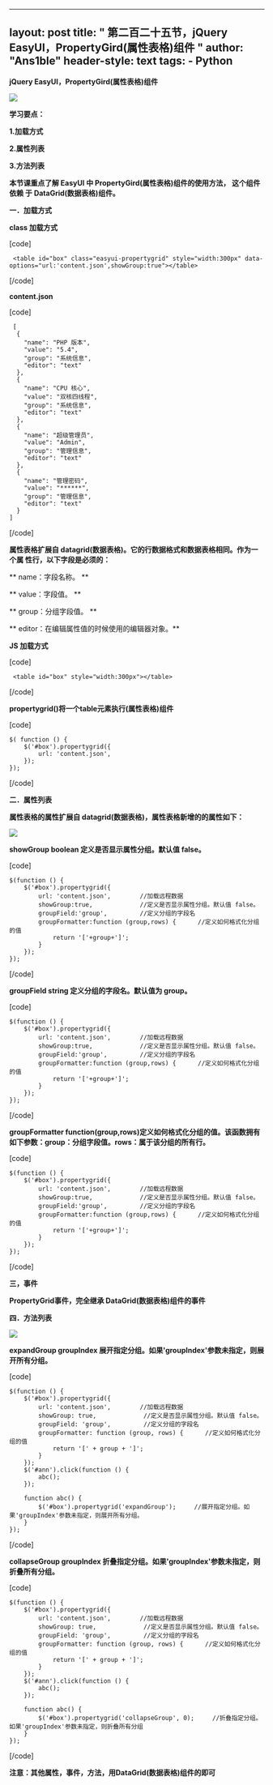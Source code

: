 
---
layout: post
title: " 第二百二十五节，jQuery EasyUI，PropertyGird(属性表格)组件 "
author: "Ans1ble"
header-style: text
tags:
      - Python
---


**jQuery EasyUI，PropertyGird(属性表格)组件**

![](https://images2015.cnblogs.com/blog/955761/201704/955761-20170416132521477-744822291.png)

**学习要点：**

**1.加载方式**

**2.属性列表**

**3.方法列表**



**本节课重点了解 EasyUI 中 PropertyGird(属性表格)组件的使用方法， 这个组件依赖 于 DataGrid(数据表格)组件。**



**一．加载方式**

**class 加载方式**

[code]

     <table id="box" class="easyui-propertygrid" style="width:300px" data-options="url:'content.json',showGroup:true"></table>
[/code]

**content.json**

[code]

     [
      {
        "name": "PHP 版本",
        "value": "5.4",
        "group": "系统信息",
        "editor": "text"
      },
      {
        "name": "CPU 核心",
        "value": "双核四线程",
        "group": "系统信息",
        "editor": "text"
      },
      {
        "name": "超级管理员",
        "value": "Admin",
        "group": "管理信息",
        "editor": "text"
      },
      {
        "name": "管理密码",
        "value": "******",
        "group": "管理信息",
        "editor": "text"
      }
    ]
[/code]

**属性表格扩展自 datagrid(数据表格)。它的行数据格式和数据表格相同。作为一个属 性行，以下字段是必须的：**

** name：字段名称。 **

** value：字段值。 **

** group：分组字段值。 **

** editor：在编辑属性值的时候使用的编辑器对象。**



**JS 加载方式**

[code]

     <table id="box" style="width:300px"></table>
[/code]

**propertygrid()将一个table元素执行(属性表格)组件**

[code]

    $( function () {
        $('#box').propertygrid({
            url: 'content.json',
        });
    });
[/code]





**二．属性列表**

**属性表格的属性扩展自 datagrid(数据表格)，属性表格新增的的属性如下：**

**![](https://images2015.cnblogs.com/blog/955761/201704/955761-20170416121505006-1391819395.png)**



**showGroup   boolean 定义是否显示属性分组。默认值 false。**

[code]

    $(function () {
        $('#box').propertygrid({
            url: 'content.json',        //加载远程数据
            showGroup:true,             //定义是否显示属性分组。默认值 false。
            groupField:'group',         //定义分组的字段名
            groupFormatter:function (group,rows) {      //定义如何格式化分组的值
                return '['+group+']';
            }
        });
    });
[/code]



**groupField   string 定义分组的字段名。默认值为 group。**

[code]

    $(function () {
        $('#box').propertygrid({
            url: 'content.json',        //加载远程数据
            showGroup:true,             //定义是否显示属性分组。默认值 false。
            groupField:'group',         //定义分组的字段名
            groupFormatter:function (group,rows) {      //定义如何格式化分组的值
                return '['+group+']';
            }
        });
    });
[/code]



**groupFormatter
function(group,rows)定义如何格式化分组的值。该函数拥有如下参数：group：分组字段值。rows：属于该分组的所有行。**

[code]

    $(function () {
        $('#box').propertygrid({
            url: 'content.json',        //加载远程数据
            showGroup:true,             //定义是否显示属性分组。默认值 false。
            groupField:'group',         //定义分组的字段名
            groupFormatter:function (group,rows) {      //定义如何格式化分组的值
                return '['+group+']';
            }
        });
    });
[/code]





**三，事件**

**PropertyGrid事件，完全继承 **DataGrid(数据表格)组件的事件****





**四．方法列表**

**![](https://images2015.cnblogs.com/blog/955761/201704/955761-20170416122959724-253461867.png)**

**expandGroup   groupIndex 展开指定分组。如果'groupIndex'参数未指定，则展开所有分组。**

[code]

    $(function () {
        $('#box').propertygrid({
            url: 'content.json',        //加载远程数据
            showGroup: true,             //定义是否显示属性分组。默认值 false。
            groupField: 'group',         //定义分组的字段名
            groupFormatter: function (group, rows) {      //定义如何格式化分组的值
                return '[' + group + ']';
            }
        });
        $('#ann').click(function () {
            abc();
        });
    
        function abc() {
            $('#box').propertygrid('expandGroup');     //展开指定分组。如果'groupIndex'参数未指定，则展开所有分组。
        }
    });
[/code]



**collapseGroup   groupIndex 折叠指定分组。如果'groupIndex'参数未指定，则折叠所有分组。**

[code]

    $(function () {
        $('#box').propertygrid({
            url: 'content.json',        //加载远程数据
            showGroup: true,             //定义是否显示属性分组。默认值 false。
            groupField: 'group',         //定义分组的字段名
            groupFormatter: function (group, rows) {      //定义如何格式化分组的值
                return '[' + group + ']';
            }
        });
        $('#ann').click(function () {
            abc();
        });
    
        function abc() {
            $('#box').propertygrid('collapseGroup', 0);     //折叠指定分组。如果'groupIndex'参数未指定，则折叠所有分组
        }
    });
[/code]



**注意：其他属性，事件，方法，用DataGrid(数据表格)组件的即可**

